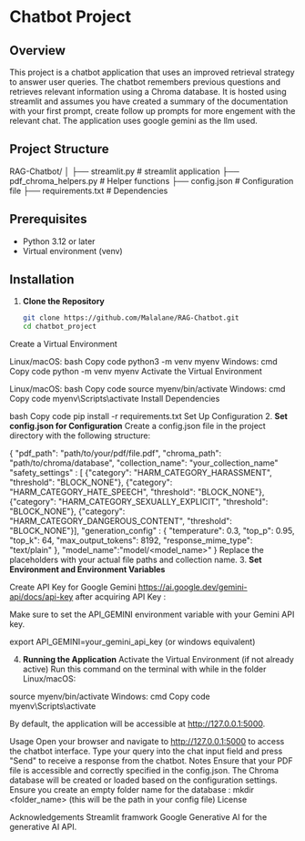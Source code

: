 # Chatbot Project

## Overview

This project is a chatbot application that uses an improved retrieval strategy to answer user queries. The chatbot remembers previous questions and retrieves relevant information using a Chroma database. It is hosted using streamlit and assumes you have created a summary of the documentation with your first prompt, create follow up prompts for more engement with the relevant chat. The application uses google gemini as the llm used.

## Project Structure

RAG-Chatbot/ │ ├── streamlit.py # streamlit application ├── pdf_chroma_helpers.py # Helper functions ├── config.json # Configuration file ├── requirements.txt # Dependencies 


## Prerequisites

- Python 3.12 or later
- Virtual environment (venv)

## Installation

1. **Clone the Repository**

   ```bash
   git clone https://github.com/Malalane/RAG-Chatbot.git
   cd chatbot_project
Create a Virtual Environment

Linux/macOS:
bash
Copy code
python3 -m venv myenv
Windows:
cmd
Copy code
python -m venv myenv
Activate the Virtual Environment

Linux/macOS:
bash
Copy code
source myenv/bin/activate
Windows:
cmd
Copy code
myenv\Scripts\activate
Install Dependencies

bash
Copy code
pip install -r requirements.txt
Set Up Configuration
2. **Set config.json for Configuration**
Create a config.json file in the project directory with the following structure:


{
  "pdf_path": "path/to/your/pdf/file.pdf",
  "chroma_path": "path/to/chroma/database",
  "collection_name": "your_collection_name"
  "safety_settings" : [
  {"category": "HARM_CATEGORY_HARASSMENT", "threshold": "BLOCK_NONE"},
  {"category": "HARM_CATEGORY_HATE_SPEECH", "threshold": "BLOCK_NONE"},
  {"category": "HARM_CATEGORY_SEXUALLY_EXPLICIT", "threshold": "BLOCK_NONE"},
  {"category": "HARM_CATEGORY_DANGEROUS_CONTENT", "threshold": "BLOCK_NONE"}],
  "generation_config" : {
      "temperature": 0.3,
      "top_p": 0.95,
      "top_k": 64,
      "max_output_tokens": 8192,
      "response_mime_type": "text/plain"
  },
  "model_name":"model/<model_name>"
}
Replace the placeholders with your actual file paths and collection name.
3. **Set Environment and Environment Variables**

Create API Key for Google Gemini https://ai.google.dev/gemini-api/docs/api-key
after acquiring API Key :

Make sure to set the API_GEMINI environment variable with your Gemini API key.

export API_GEMINI=your_gemini_api_key (or windows equivalent)

4. **Running the Application**
Activate the Virtual Environment (if not already active)
Run this command  on the terminal with while in the folder
Linux/macOS:

source myenv/bin/activate
Windows:
cmd
Copy code
myenv\Scripts\activate


By default, the application will be accessible at http://127.0.0.1:5000.

Usage
Open your browser and navigate to http://127.0.0.1:5000 to access the chatbot interface.
Type your query into the chat input field and press "Send" to receive a response from the chatbot.
Notes
Ensure that your PDF file is accessible and correctly specified in the config.json.
The Chroma database will be created or loaded based on the configuration settings. Ensure you create an empty folder name for the database : mkdir <folder_name> (this will be the path in your config file)
License

Acknowledgements
Streamlit framwork
Google Generative AI for the generative AI API.



